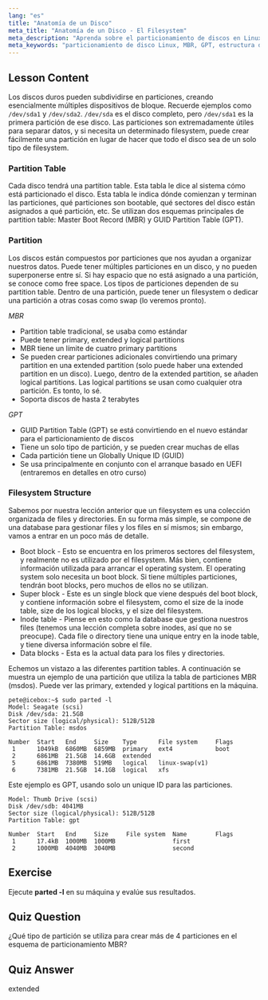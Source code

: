 ```yaml
---
lang: "es"
title: "Anatomía de un Disco"
meta_title: "Anatomía de un Disco - El Filesystem"
meta_description: "Aprenda sobre el particionamiento de discos en Linux, MBR vs. GPT y la estructura del sistema de archivos. Comprenda las particiones, las tablas y cómo organizar los datos. ¡Comience con esta guía para principiantes!"
meta_keywords: "particionamiento de disco Linux, MBR, GPT, estructura del sistema de archivos, particiones Linux, principiante, tutorial, guía"
---
```


## Lesson Content

Los discos duros pueden subdividirse en particiones, creando esencialmente múltiples dispositivos de bloque. Recuerde ejemplos como `/dev/sda1` y `/dev/sda2`. `/dev/sda` es el disco completo, pero `/dev/sda1` es la primera partición de ese disco. Las particiones son extremadamente útiles para separar datos, y si necesita un determinado filesystem, puede crear fácilmente una partición en lugar de hacer que todo el disco sea de un solo tipo de filesystem.

### Partition Table

Cada disco tendrá una partition table. Esta tabla le dice al sistema cómo está particionado el disco. Esta tabla le indica dónde comienzan y terminan las particiones, qué particiones son bootable, qué sectores del disco están asignados a qué partición, etc. Se utilizan dos esquemas principales de partition table: Master Boot Record (MBR) y GUID Partition Table (GPT).

### Partition

Los discos están compuestos por particiones que nos ayudan a organizar nuestros datos. Puede tener múltiples particiones en un disco, y no pueden superponerse entre sí. Si hay espacio que no está asignado a una partición, se conoce como free space. Los tipos de particiones dependen de su partition table. Dentro de una partición, puede tener un filesystem o dedicar una partición a otras cosas como swap (lo veremos pronto).

_MBR_

- Partition table tradicional, se usaba como estándar
- Puede tener primary, extended y logical partitions
- MBR tiene un límite de cuatro primary partitions
- Se pueden crear particiones adicionales convirtiendo una primary partition en una extended partition (solo puede haber una extended partition en un disco). Luego, dentro de la extended partition, se añaden logical partitions. Las logical partitions se usan como cualquier otra partición. Es tonto, lo sé.
- Soporta discos de hasta 2 terabytes

_GPT_

- GUID Partition Table (GPT) se está convirtiendo en el nuevo estándar para el particionamiento de discos
- Tiene un solo tipo de partición, y se pueden crear muchas de ellas
- Cada partición tiene un Globally Unique ID (GUID)
- Se usa principalmente en conjunto con el arranque basado en UEFI (entraremos en detalles en otro curso)

### Filesystem Structure

Sabemos por nuestra lección anterior que un filesystem es una colección organizada de files y directories. En su forma más simple, se compone de una database para gestionar files y los files en sí mismos; sin embargo, vamos a entrar en un poco más de detalle.

- Boot block - Esto se encuentra en los primeros sectores del filesystem, y realmente no es utilizado por el filesystem. Más bien, contiene información utilizada para arrancar el operating system. El operating system solo necesita un boot block. Si tiene múltiples particiones, tendrán boot blocks, pero muchos de ellos no se utilizan.
- Super block - Este es un single block que viene después del boot block, y contiene información sobre el filesystem, como el size de la inode table, size de los logical blocks, y el size del filesystem.
- Inode table - Piense en esto como la database que gestiona nuestros files (tenemos una lección completa sobre inodes, así que no se preocupe). Cada file o directory tiene una unique entry en la inode table, y tiene diversa información sobre el file.
- Data blocks - Esta es la actual data para los files y directories.

Echemos un vistazo a las diferentes partition tables. A continuación se muestra un ejemplo de una partición que utiliza la tabla de particiones MBR (msdos). Puede ver las primary, extended y logical partitions en la máquina.

```plaintext
pete@icebox:~$ sudo parted -l
Model: Seagate (scsi)
Disk /dev/sda: 21.5GB
Sector size (logical/physical): 512B/512B
Partition Table: msdos

Number  Start   End     Size    Type      File system     Flags
 1      1049kB  6860MB  6859MB  primary   ext4            boot
 2      6861MB  21.5GB  14.6GB  extended
 5      6861MB  7380MB  519MB   logical   linux-swap(v1)
 6      7381MB  21.5GB  14.1GB  logical   xfs
```

Este ejemplo es GPT, usando solo un unique ID para las particiones.

```plaintext
Model: Thumb Drive (scsi)
Disk /dev/sdb: 4041MB
Sector size (logical/physical): 512B/512B
Partition Table: gpt

Number  Start   End     Size     File system  Name        Flags
 1      17.4kB  1000MB  1000MB                first
 2      1000MB  4040MB  3040MB                second
```

## Exercise

Ejecute **parted -l** en su máquina y evalúe sus resultados.

## Quiz Question

¿Qué tipo de partición se utiliza para crear más de 4 particiones en el esquema de particionamiento MBR?

## Quiz Answer

extended
